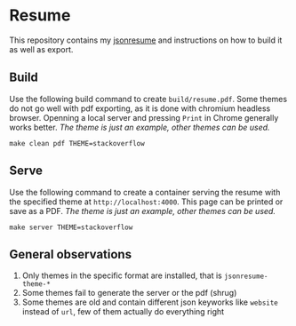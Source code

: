 # Resume

This repository contains my [jsonresume](https://jsonresume.org/) and instructions on how to build it as well as export.


## Build

Use the following build command to create `build/resume.pdf`. Some themes do not go well with pdf exporting, as
it is done with chromium headless browser. Openning a local server and pressing `Print` in Chrome generally works better.
_The theme is just an example, other themes can be used._

```
make clean pdf THEME=stackoverflow
```

## Serve

Use the following command to create a container serving the resume with the specified theme at `http://localhost:4000`.
This page can be printed or save as a PDF. _The theme is just an example, other themes can be used._

```
make server THEME=stackoverflow
```

## General observations
1. Only themes in the specific format are installed, that is `jsonresume-theme-*`
2. Some themes fail to generate the server or the pdf (shrug)
3. Some themes are old and contain different json keyworks like `website` instead of `url`, few of them actually do everything right